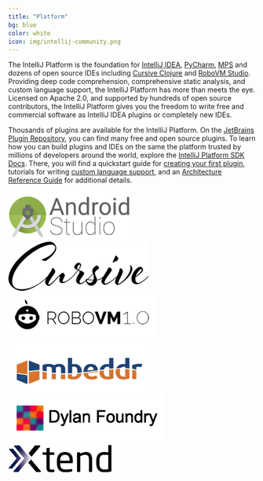 ```yaml
---
title: "Platform"
bg: blue
color: white
icon: img/intellij-community.png
---
```


The IntelliJ Platform is the foundation for [IntelliJ IDEA](https://github.com/JetBrains/intellij-community/), [PyCharm](https://github.com/JetBrains/intellij-community/tree/master/python), [MPS](https://github.com/jetbrains/mps) and dozens of open source IDEs including [Cursive Clojure](https://github.com/cursiveclojure/cursive) and [RoboVM Studio](https://github.com/robovm/robovm-studio). Providing deep code comprehension, comprehensive static analysis, and custom language support, the IntelliJ Platform has more than meets the eye. Licensed on Apache 2.0, and supported by hundreds of open source contributors, the IntelliJ Platform gives you the freedom to write free and commercial software as IntelliJ IDEA plugins or completely new IDEs.

Thousands of plugins are available for the IntelliJ Platform. On the [JetBrains Plugin Repository](https://plugins.jetbrains.com), you can find many free and open source plugins. To learn how you can build plugins and IDEs on the same the platform trusted by millions of developers around the world, explore the [IntelliJ Platform SDK Docs](http://www.jetbrains.org/intellij/sdk/docs/). There, you will find a quickstart guide for [creating your first plugin](http://www.jetbrains.org/intellij/sdk/docs/basics/getting_started.html), tutorials for writing [custom language support](http://www.jetbrains.org/intellij/sdk/docs/tutorials/custom_language_support_tutorial.html), and an [Architecture Reference Guide](http://www.jetbrains.org/intellij/sdk/docs/reference_guide.html) for additional details.

<a href="http://developer.android.com/tools/studio/index.html"><img src="/img/android-studio.png" style="height: 100px;"/></a>
<a href="https://cursive-ide.com/"><img src="/img/cursive.png" style="height: 100px;"/></a>
<a href="http://robovm.com/"><img src="/img/robo_vm.png" style="height: 100px;"/></a>
<a href="http://mbeddr.com/"><img src="/img/mbeddr.png" style="height: 100px;"/></a>
<a href="http://dylanfoundry.org/"><img src="/img/dylan.png" style="height: 100px;"/></a>
<a href="http://www.eclipse.org/xtend/"><img src="/img/xtend.png" style="height: 60px;"/></a>